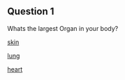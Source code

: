
## Question 1

Whats the largest Organ in your body?

[skin](../corrects/correct.md)

[lung](../start/death.md)

[heart](..start/death.md)
